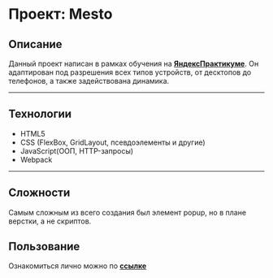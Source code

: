 # Проект: Mesto

## Описание

Данный проект написан в рамках обучения на **[ЯндексПрактикуме]('https://practicum.yandex.ru/')**.
Он адаптирован под разрешения всех типов устройств, от десктопов до телефонов, а также задействована динамика.
___
## Технологии

* HTML5
* CSS (FlexBox, GridLayout, псевдоэлементы и другие)
* JavaScript(ООП, HTTP-запросы)
* Webpack
___
## Сложности

Самым сложным из всего создания был элемент popup, но в плане верстки, а не скриптов.

## Пользование

Ознакомиться лично можно по **[ссылке](https://fi1imon.github.io/mesto/)**

